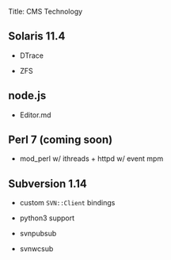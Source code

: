 Title: CMS Technology

## Solaris 11.4

- DTrace

- ZFS

## node.js

- Editor.md

## Perl 7 (coming soon)

- mod_perl w/ ithreads + httpd w/ event mpm

## Subversion 1.14

- custom `SVN::Client` bindings

- python3 support

- svnpubsub

- svnwcsub



